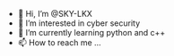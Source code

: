 - 👋 Hi, I’m @SKY-LKX
- 👀 I’m interested in cyber security
- 🌱 I’m currently learning python and c++
- 📫 How to reach me ...

<!---
SKY-LKX/SKY-LKX is a ✨ special ✨ repository because its `README.md` (this file) appears on your GitHub profile.
You can click the Preview link to take a look at your changes.
--->
